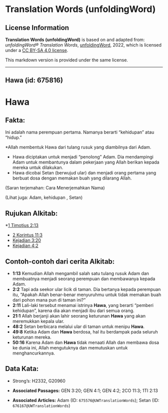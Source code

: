 # Translation Words (unfoldingWord)

## License Information

**Translation Words (unfoldingWord)** is based on and adapted from: _unfoldingWord® Translation Words_, [unfoldingWord](https://unfoldingword.org/utw), 2022, which is licensed under a [CC BY-SA 4.0 license](https://creativecommons.org/licenses/by-sa/4.0/legalcode.en).

This markdown version is provided under the same license.



--------------------------------

## Hawa (id: 675816)

Hawa
====

Fakta:
------

Ini adalah nama perempuan pertama. Namanya berarti “kehidupan” atau “hidup.”

\*Allah membentuk Hawa dari tulang rusuk yang diambilnya dari Adam.

* Hawa diciptakan untuk menjadi “penolong” Adam. Dia mendampingi Adam untuk membantunya dalam pekerjaan yang Allah berikan kepada mereka untuk dilakukan.
* Hawa dicobai Setan (berwujud ular) dan menjadi orang pertama yang berbuat dosa dengan memakan buah yang dilarang Allah.

(Saran terjemahan: Cara Menerjemahkan Nama)

(Lihat juga: Adam, kehidupan , Setan)

Rujukan Alkitab:
----------------

\*[1 Timotius 2:13](https://ref.ly/1Tim0:0)

* [2 Korintus 11:3](https://ref.ly/2Cor0:0)
* [Kejadian 3:20](https://ref.ly/Gen3:20)
* [Kejadian 4:2](https://ref.ly/Gen4:2)

Contoh\-contoh dari cerita Alkitab:
-----------------------------------

* **1:13** Kemudian Allah mengambil salah satu tulang rusuk Adam dan membuatnya menjadi seorang perempuan dan membawanya kepada Adam.
* **2:2** Tapi ada seekor ular licik di taman. Dia bertanya kepada perempuan itu, “Apakah Allah benar\-benar menyuruhmu untuk tidak memakan buah dari pohon mana pun di taman ini?”
* **2:11** Lali\-laki tersebut menamai istrinya **Hawa**, yang berarti “pemberi kehidupan”, karena dia akan menjadi ibu dari semua orang.
* **21:1** Allah berjanji akan lahir seorang keturunan **Hawa** yang akan meremukkan kepala ular.
* **48:2** Setan berbicara melalui ular di taman untuk menipu **Hawa**.
* **49:8** Ketika Adam dan **Hawa** berdosa, hal itu berdampak pada seluruh keturunan mereka.
* **50:16** Karena Adam dan **Hawa** tidak menaati Allah dan membawa dosa ke dunia ini, Allah mengutuknya dan memutuskan untuk menghancurkannya.

Data Kata:
----------

* Strong’s: H2332, G20960

* **Associated Passages:** GEN 3:20; GEN 4:1; GEN 4:2; 2CO 11:3; 1TI 2:13
* **Associated Articles:** Adam (ID: `675576@UWTranslationWords`); Setan (ID: `676167@UWTranslationWords`)

